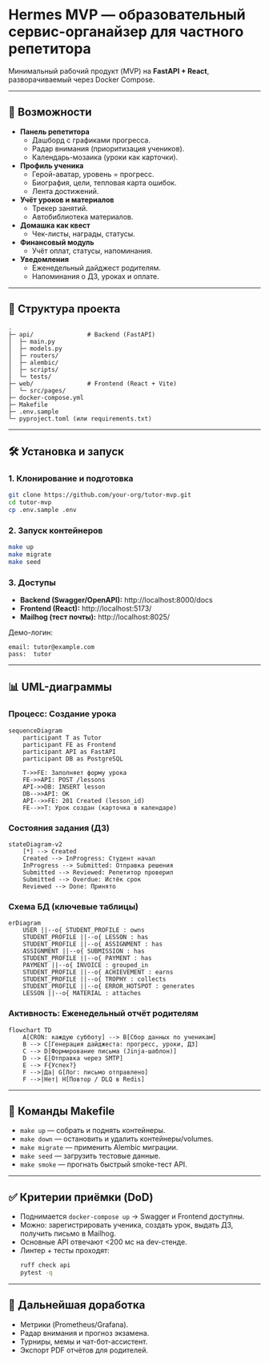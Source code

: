 # Hermes MVP — образовательный сервис-органайзер для частного репетитора

Минимальный рабочий продукт (MVP) на **FastAPI + React**, разворачиваемый через Docker Compose.

---

## 🚀 Возможности

- **Панель репетитора**
  - Дашборд с графиками прогресса.
  - Радар внимания (приоритизация учеников).
  - Календарь-мозаика (уроки как карточки).
- **Профиль ученика**
  - Герой-аватар, уровень = прогресс.
  - Биография, цели, тепловая карта ошибок.
  - Лента достижений.
- **Учёт уроков и материалов**
  - Трекер занятий.
  - Автобиблиотека материалов.
- **Домашка как квест**
  - Чек-листы, награды, статусы.
- **Финансовый модуль**
  - Учёт оплат, статусы, напоминания.
- **Уведомления**
  - Еженедельный дайджест родителям.
  - Напоминания о ДЗ, уроках и оплате.

---

## 📂 Структура проекта

```
.
├─ api/               # Backend (FastAPI)
│  ├─ main.py
│  ├─ models.py
│  ├─ routers/
│  ├─ alembic/
│  ├─ scripts/
│  └─ tests/
├─ web/               # Frontend (React + Vite)
│  └─ src/pages/
├─ docker-compose.yml
├─ Makefile
├─ .env.sample
└─ pyproject.toml (или requirements.txt)
```

---

## 🛠️ Установка и запуск

### 1. Клонирование и подготовка
```bash
git clone https://github.com/your-org/tutor-mvp.git
cd tutor-mvp
cp .env.sample .env
```

### 2. Запуск контейнеров
```bash
make up
make migrate
make seed
```

### 3. Доступы
- **Backend (Swagger/OpenAPI):** http://localhost:8000/docs  
- **Frontend (React):** http://localhost:5173/  
- **Mailhog (тест почты):** http://localhost:8025/  

Демо-логин:  
```
email: tutor@example.com
pass:  tutor
```

---

## 📊 UML-диаграммы

### Процесс: Создание урока
```mermaid
sequenceDiagram
    participant T as Tutor
    participant FE as Frontend
    participant API as FastAPI
    participant DB as PostgreSQL

    T->>FE: Заполняет форму урока
    FE->>API: POST /lessons
    API->>DB: INSERT lesson
    DB-->>API: OK
    API-->>FE: 201 Created (lesson_id)
    FE-->>T: Урок создан (карточка в календаре)
```

### Состояния задания (ДЗ)
```mermaid
stateDiagram-v2
    [*] --> Created
    Created --> InProgress: Студент начал
    InProgress --> Submitted: Отправка решения
    Submitted --> Reviewed: Репетитор проверил
    Submitted --> Overdue: Истёк срок
    Reviewed --> Done: Принято
```

### Схема БД (ключевые таблицы)
```mermaid
erDiagram
    USER ||--o{ STUDENT_PROFILE : owns
    STUDENT_PROFILE ||--o{ LESSON : has
    STUDENT_PROFILE ||--o{ ASSIGNMENT : has
    ASSIGNMENT ||--o{ SUBMISSION : has
    STUDENT_PROFILE ||--o{ PAYMENT : has
    PAYMENT ||--o{ INVOICE : grouped_in
    STUDENT_PROFILE ||--o{ ACHIEVEMENT : earns
    STUDENT_PROFILE ||--o{ TROPHY : collects
    STUDENT_PROFILE ||--o{ ERROR_HOTSPOT : generates
    LESSON ||--o{ MATERIAL : attaches
```

### Активность: Еженедельный отчёт родителям
```mermaid
flowchart TD
    A[CRON: каждую субботу] --> B[Сбор данных по ученикам]
    B --> C[Генерация дайджеста: прогресс, уроки, ДЗ]
    C --> D[Формирование письма (Jinja-шаблон)]
    D --> E[Отправка через SMTP]
    E --> F{Успех?}
    F -->|Да| G[Лог: письмо отправлено]
    F -->|Нет| H[Повтор / DLQ в Redis]
```

---

## 🔧 Команды Makefile

- `make up` — собрать и поднять контейнеры.  
- `make down` — остановить и удалить контейнеры/volumes.  
- `make migrate` — применить Alembic миграции.  
- `make seed` — загрузить тестовые данные.  
- `make smoke` — прогнать быстрый smoke-тест API.  

---

## ✅ Критерии приёмки (DoD)

- Поднимается `docker-compose up` → Swagger и Frontend доступны.  
- Можно: зарегистрировать ученика, создать урок, выдать ДЗ, получить письмо в Mailhog.  
- Основные API отвечают <200 мс на dev-стенде.  
- Линтер + тесты проходят:  
  ```bash
  ruff check api
  pytest -q
  ```

---

## 📌 Дальнейшая доработка

- Метрики (Prometheus/Grafana).  
- Радар внимания и прогноз экзамена.  
- Турниры, мемы и чат-бот-ассистент.  
- Экспорт PDF отчётов для родителей.  

